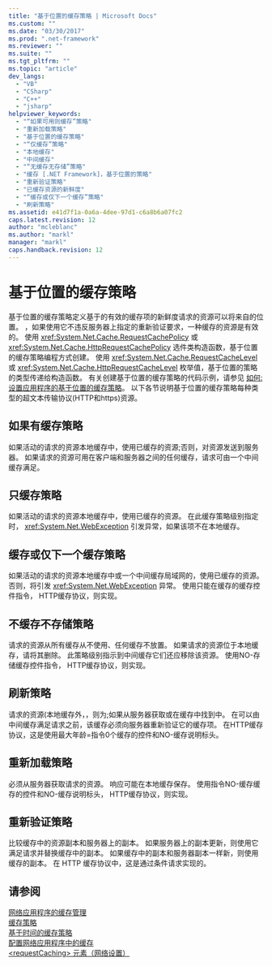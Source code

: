 ```yaml
---
title: "基于位置的缓存策略 | Microsoft Docs"
ms.custom: ""
ms.date: "03/30/2017"
ms.prod: ".net-framework"
ms.reviewer: ""
ms.suite: ""
ms.tgt_pltfrm: ""
ms.topic: "article"
dev_langs: 
  - "VB"
  - "CSharp"
  - "C++"
  - "jsharp"
helpviewer_keywords: 
  - "“如果可用则缓存”策略"
  - "重新加载策略"
  - "基于位置的缓存策略"
  - "“仅缓存”策略"
  - "本地缓存"
  - "中间缓存"
  - "“无缓存无存储”策略"
  - "缓存 [.NET Framework]，基于位置的策略"
  - "重新验证策略"
  - "已缓存资源的新鲜度"
  - "“缓存或仅下一个缓存”策略"
  - "刷新策略"
ms.assetid: e41d7f1a-0a6a-4dee-97d1-c6a8b6a07fc2
caps.latest.revision: 12
author: "mcleblanc"
ms.author: "markl"
manager: "markl"
caps.handback.revision: 12
---
```

# 基于位置的缓存策略
基于位置的缓存策略定义基于的有效的缓存项的新鲜度请求的资源可以将来自的位置。  ，如果使用它不违反服务器上指定的重新验证要求，一种缓存的资源是有效的。  使用 <xref:System.Net.Cache.RequestCachePolicy> 或 <xref:System.Net.Cache.HttpRequestCachePolicy> 选件类构造函数，基于位置的缓存策略编程方式创建。  使用 <xref:System.Net.Cache.RequestCacheLevel> 或 <xref:System.Net.Cache.HttpRequestCacheLevel> 枚举值，基于位置的策略的类型传递给构造函数。  有关创建基于位置的缓存策略的代码示例，请参见 [如何:设置应用程序的基于位置的缓存策略](../../../docs/framework/network-programming/how-to-set-a-location-based-cache-policy-for-an-application.md)。  以下各节说明基于位置的缓存策略每种类型的超文本传输协议\(HTTP和https\)资源。  
  
## 如果有缓存策略  
 如果活动的请求的资源本地缓存中，使用已缓存的资源;否则，对资源发送到服务器。  如果请求的资源可用在客户端和服务器之间的任何缓存，请求可由一个中间缓存满足。  
  
## 只缓存策略  
 如果活动的请求的资源本地缓存中，使用已缓存的资源。  在此缓存策略级别指定时， <xref:System.Net.WebException> 引发异常，如果该项不在本地缓存。  
  
## 缓存或仅下一个缓存策略  
 如果活动的请求的资源本地缓存中或一个中间缓存局域网的，使用已缓存的资源。  否则，将引发 <xref:System.Net.WebException> 异常。  使用只能在缓存的缓存控件指令， HTTP缓存协议，则实现。  
  
## 不缓存不存储策略  
 请求的资源从所有缓存从不使用、任何缓存不放置。  如果请求的资源位于本地缓存，请将其删除。  此策略级别指示到中间缓存它们还应移除该资源。  使用NO\-存储缓存控件指令， HTTP缓存协议，则实现。  
  
## 刷新策略  
 请求的资源\(本地缓存外，，则为;如果从服务器获取或在缓存中找到中。  在可以由中间缓存满足请求之前，该缓存必须向服务器重新验证它的缓存项。  在HTTP缓存协议，这是使用最大年龄\=指令0个缓存的控件和NO\-缓存说明标头。  
  
## 重新加载策略  
 必须从服务器获取请求的资源。  响应可能在本地缓存保存。  使用指令NO\-缓存缓存的控件和NO\-缓存说明标头， HTTP缓存协议，则实现。  
  
## 重新验证策略  
 比较缓存中的资源副本和服务器上的副本。  如果服务器上的副本更新，则使用它满足请求并替换缓存中的副本。  如果缓存中的副本和服务器副本一样新，则使用缓存的副本。  在 HTTP 缓存协议中，这是通过条件请求实现的。  
  
## 请参阅  
 [网络应用程序的缓存管理](../../../docs/framework/network-programming/cache-management-for-network-applications.md)   
 [缓存策略](../../../docs/framework/network-programming/cache-policy.md)   
 [基于时间的缓存策略](../../../docs/framework/network-programming/time-based-cache-policies.md)   
 [配置网络应用程序中的缓存](../../../docs/framework/network-programming/configuring-caching-in-network-applications.md)   
 [\<requestCaching\> 元素（网络设置）](../../../docs/framework/configure-apps/file-schema/network/requestcaching-element-network-settings.md)